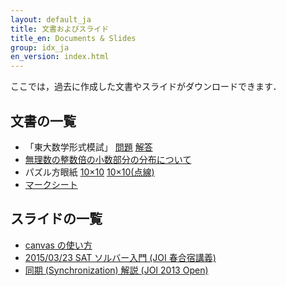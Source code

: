 ```yaml
---
layout: default_ja
title: 文書およびスライド
title_en: Documents & Slides
group: idx_ja
en_version: index.html
---
```

ここでは，過去に作成した文書やスライドがダウンロードできます．

## 文書の一覧
- 「東大数学形式模試」 [問題](math_mock_exam_problem.pdf) [解答](math_mock_exam_solution.pdf)
- [無理数の整数倍の小数部分の分布について](irrational_number.pdf)
- パズル方眼紙 [10×10](puzzle_10x10.pdf) [10×10(点線)](puzzle_10x10_dot.pdf)
- [マークシート](marksheet.pdf)

## スライドの一覧
- [canvas の使い方](canvas.pdf)
- [2015/03/23 SAT ソルバー入門 (JOI 春合宿講義)](introduction_sat.pdf)
- [同期 (Synchronization) 解説 (JOI 2013 Open)](synchronization.pdf)
